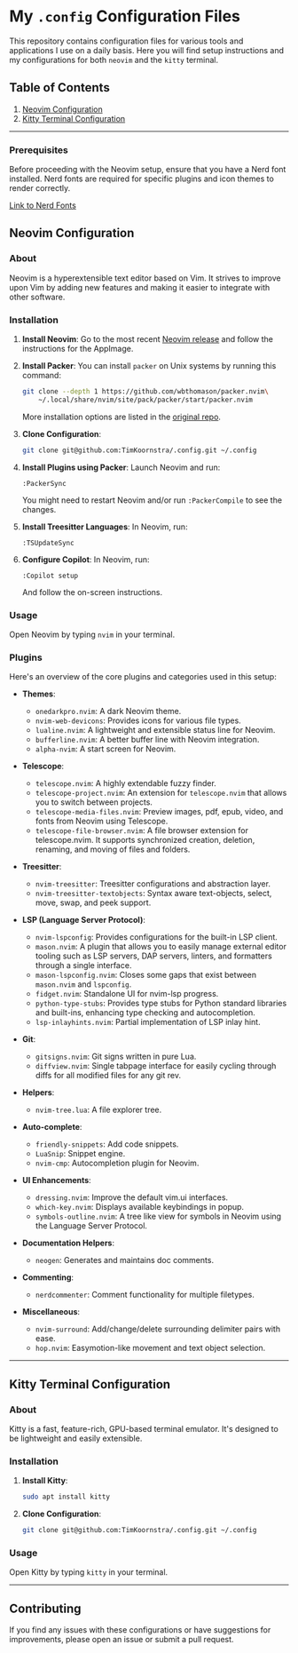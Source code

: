 # My `.config` Configuration Files

This repository contains configuration files for various tools and applications I use on a daily basis. Here you will find setup instructions and my configurations for both `neovim` and the `kitty` terminal.

## Table of Contents

1. [Neovim Configuration](#neovim-configuration)
2. [Kitty Terminal Configuration](#kitty-terminal-configuration)

---

### Prerequisites

Before proceeding with the Neovim setup, ensure that you have a Nerd font installed. Nerd fonts are required for specific plugins and icon themes to render correctly.

[Link to Nerd Fonts](https://www.nerdfonts.com/)

## Neovim Configuration

### About

Neovim is a hyperextensible text editor based on Vim. It strives to improve upon Vim by adding new features and making it easier to integrate with other software.

### Installation

1. **Install Neovim**:
    Go to the most recent [Neovim release](https://github.com/neovim/neovim/releases) and follow the instructions for the AppImage.

2. **Install Packer**:
    You can install `packer` on Unix systems by running this command:
    ```bash
    git clone --depth 1 https://github.com/wbthomason/packer.nvim\
        ~/.local/share/nvim/site/pack/packer/start/packer.nvim
    ```
    More installation options are listed in the [original repo](https://github.com/wbthomason/packer.nvim).

3. **Clone Configuration**:
    ```bash
    git clone git@github.com:TimKoornstra/.config.git ~/.config
    ```

4. **Install Plugins using Packer**:
    Launch Neovim and run:
    ```vim
    :PackerSync
    ```
    You might need to restart Neovim and/or run `:PackerCompile` to see the changes.

5. **Install Treesitter Languages**:
    In Neovim, run:
    ```vim
    :TSUpdateSync
    ```

6. **Configure Copilot**:
    In Neovim, run:
    ```vim
    :Copilot setup
    ```
    And follow the on-screen instructions.

### Usage

Open Neovim by typing `nvim` in your terminal.

### Plugins

Here's an overview of the core plugins and categories used in this setup:

- **Themes**:
    - `onedarkpro.nvim`: A dark Neovim theme.
    - `nvim-web-devicons`: Provides icons for various file types.
    - `lualine.nvim`: A lightweight and extensible status line for Neovim.
    - `bufferline.nvim`: A better buffer line with Neovim integration.
    - `alpha-nvim`: A start screen for Neovim.

- **Telescope**:
    - `telescope.nvim`: A highly extendable fuzzy finder.
    - `telescope-project.nvim`: An extension for `telescope.nvim` that allows you to switch between projects.
    - `telescope-media-files.nvim`: Preview images, pdf, epub, video, and fonts from Neovim using Telescope.
    - `telescope-file-browser.nvim`: A file browser extension for telescope.nvim. It supports synchronized creation, deletion, renaming, and moving of files and folders.

- **Treesitter**:
    - `nvim-treesitter`: Treesitter configurations and abstraction layer.
    - `nvim-treesitter-textobjects`: Syntax aware text-objects, select, move, swap, and peek support.

- **LSP (Language Server Protocol)**:
    - `nvim-lspconfig`: Provides configurations for the built-in LSP client.
    - `mason.nvim`: A plugin that allows you to easily manage external editor tooling such as LSP servers, DAP servers, linters, and formatters through a single interface.
    - `mason-lspconfig.nvim`: Closes some gaps that exist between `mason.nvim` and `lspconfig`.
    - `fidget.nvim`: Standalone UI for nvim-lsp progress.
    - `python-type-stubs`: Provides type stubs for Python standard libraries and built-ins, enhancing type checking and autocompletion.
    - `lsp-inlayhints.nvim`: Partial implementation of LSP inlay hint.

- **Git**:
    - `gitsigns.nvim`: Git signs written in pure Lua.
    - `diffview.nvim`: Single tabpage interface for easily cycling through diffs for all modified files for any git rev.

- **Helpers**:
    - `nvim-tree.lua`: A file explorer tree.

- **Auto-complete**:
    - `friendly-snippets`: Add code snippets.
    - `LuaSnip`: Snippet engine.
    - `nvim-cmp`: Autocompletion plugin for Neovim.

- **UI Enhancements**:
    - `dressing.nvim`: Improve the default vim.ui interfaces.
    - `which-key.nvim`: Displays available keybindings in popup.
    - `symbols-outline.nvim`: A tree like view for symbols in Neovim using the Language Server Protocol. 

- **Documentation Helpers**:
    - `neogen`: Generates and maintains doc comments.

- **Commenting**:
    - `nerdcommenter`: Comment functionality for multiple filetypes.

- **Miscellaneous**:
    - `nvim-surround`: Add/change/delete surrounding delimiter pairs with ease.
    - `hop.nvim`: Easymotion-like movement and text object selection.

---

## Kitty Terminal Configuration

### About

Kitty is a fast, feature-rich, GPU-based terminal emulator. It's designed to be lightweight and easily extensible.

### Installation

1. **Install Kitty**:
    ```bash
    sudo apt install kitty
    ```

2. **Clone Configuration**:
    ```bash
    git clone git@github.com:TimKoornstra/.config.git ~/.config
    ```

### Usage

Open Kitty by typing `kitty` in your terminal.

---

## Contributing

If you find any issues with these configurations or have suggestions for improvements, please open an issue or submit a pull request.

